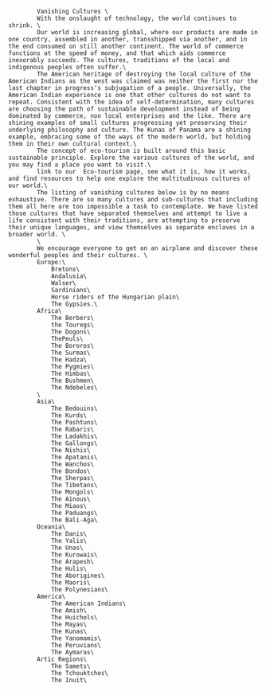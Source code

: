 			Vanishing Cultures \
			With the onslaught of technology, the world continues to shrink. \
			Our world is increasing global, where our products are made in one country, assembled in another, transshipped via another, and in the end consumed on still another continent. The world of commerce functions at the speed of money, and that which aids commerce inexorably succeeds. The cultures, traditions of the local and indigenous peoples often suffer.\
			The American heritage of destroying the local culture of the American Indians as the west was claimed was neither the first nor the last chapter in progress's subjugation of a people. Universally, the American Indian experience is one that other cultures do not want to repeat. Consistent with the idea of self-determination, many cultures are choosing the path of sustainable development instead of being dominated by commerce, non local enterprises and the like. There are shining examples of small cultures progressing yet preserving their underlying philosophy and culture. The Kunas of Panama are a shining example, embracing some of the ways of the modern world, but holding them in their own cultural context.\
			The concept of eco-tourism is built around this basic sustainable principle. Explore the various cultures of the world, and you may find a place you want to visit.\
			link to our  Eco-tourism page, see what it is, how it works, and find resources to help one explore the multitudinous cultures of our world.\
			The listing of vanishing cultures below is by no means exhaustive. There are so many cultures and sub-cultures that including them all here are too impossible a task to contemplate. We have listed those cultures that have separated themselves and attempt to live a life consistent with their traditions, are attempting to preserve their unique languages, and view themselves as separate enclaves in a broader world. \
			\
			We encourage everyone to get on an airplane and discover these wonderful peoples and their cultures. \
			Europe:\
				Bretons\
				Andalusia\
				Walser\
				Sardinians\
				Horse riders of the Hungarian plain\
				The Gypsies.\
			Africa\
				The Berbers\
				the Touregs\
				The Dogons\
				ThePeuls\
				The Bororos\
				The Surmas\
				The Hadza\
				The Pygmies\
				The Himbas\
				The Bushmen\
				The Ndebeles\
			\
			Asia\
				The Bedouins\
				The Kurds\
				The Pashtuns\
				The Rabaris\
				The Ladakhis\
				The Gallongs\
				The Nishis\
				The Apatanis\
				The Wanchos\
				The Bondos\
				The Sherpas\
				The Tibetans\
				The Mongols\
				The Ainous\
				The Miaos\
				The Paduangs\
				The Bali-Aga\
			Oceania\
				The Danis\
				The Yalis\
				The Unas\
				The Kurowais\
				The Arapesh\
				The Hulis\
				The Aborigines\
				The Maoris\
				The Polynesians\
			America\
				The American Indians\
				The Amish\
				The Huichols\
				The Mayas\
				The Kunas\
				The Yanomamis\
				The Peruvians\
				The Aymaras\
			Artic Regions\
				The Samets\
				The Tchouktches\
				The Inuit\
